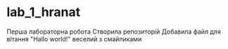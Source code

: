# lab_1_hranat
Перша лабораторна робота
Створила репозиторій
Добавила файл для вітання "Hallo world!" веселий з смайликами
